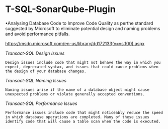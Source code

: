 # T-SQL-SonarQube-Plugin

•Analysing Database Code to Improve Code Quality as perthe standard suggested by Microsoft to eliminate potential design and naming problems and avoid performance pitfalls.

https://msdn.microsoft.com/en-us/library/dd172133(v=vs.100).aspx

 *Transact-SQL Design Issues*

    Design issues include code that might not behave the way in which you expect, deprecated syntax, and issues that could cause problems when the design of your database changes.
*Transact-SQL Naming Issues*

    Naming issues arise if the name of a database object might cause unexpected problems or violate generally accepted conventions.
*Transact-SQL Performance Issues*

    Performance issues include code that might noticeably reduce the speed in which database operations are completed. Many of these issues identify code that will cause a table scan when the code is executed.
